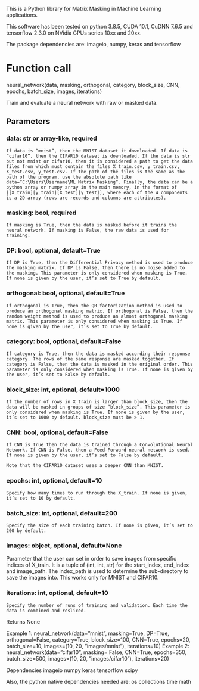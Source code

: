 This is a Python library for Matrix Masking in Machine Learning applications.

This software has been tested on python 3.8.5, CUDA 10.1, CuDNN 7.6.5 and tensorflow 2.3.0 on NVidia GPUs series 10xx and 20xx.

The package dependencies are: imageio, numpy, keras and tensorflow


# Function call

neural_network(data, masking, orthogonal, category, block_size, CNN, epochs, batch_size, images, iterations)

Train and evaluate a neural network with raw or masked data.

## Parameters

### data: str or array-like, required

	If data is “mnist”, then the MNIST dataset it downloaded. If data is “cifar10”, then the CIFAR10 dataset is downloaded. If the data is str but not mnist or cifar10, then it is considered a path to get the data files from which must contain the files X_train.csv, y_train.csv, X_test.csv, y_test.csv. If the path of the files is the same as the path of the program, use the absolute path like data=”C:\Users\Username\ML Matrix Masking”. Finally, the data can be a python array or numpy array in the main memory, in the format of [[X_train][y_train][X_test][y_test]], where each of the 4 components is a 2D array (rows are records and columns are attributes).


### masking: bool, required

	If masking is True, then the data is masked before it trains the neural network. If masking is False, the raw data is used for training.


### DP: bool, optional, default=True

	If DP is True, then the Differential Privacy method is used to produce the masking matrix. If DP is False, then there is no noise added to the masking. This parameter is only considered when masking is True. If none is given by the user, it’s set to True by default.


### orthogonal: bool, optional, default=True

	If orthogonal is True, then the QR factorization method is used to produce an orthogonal masking matrix. If orthogonal is False, then the random weight method is used to produce an almost orthogonal masking matrix. This parameter is only considered when masking is True. If none is given by the user, it’s set to True by default.

### category: bool, optional, default=False

	If category is True, then the data is masked according their response category. The rows of the same response are masked together. If category is False, then the data is masked in the original order. This parameter is only considered when masking is True. If none is given by the user, it’s set to False by default.


### block_size: int, optional, default=1000

	If the number of rows in X_train is larger than block_size, then the data will be masked in groups of size “block_size”. This parameter is only considered when masking is True. If none is given by the user, it’s set to 1000 by default. block_size must be > 1.


### CNN: bool, optional, default=False

	If CNN is True then the data is trained through a Convolutional Neural Network. If CNN is False, then a Feed-Forward neural network is used. If none is given by the user, it’s set to False by default.

	Note that the CIFAR10 dataset uses a deeper CNN than MNIST.


### epochs: int, optional, default=10

	Specify how many times to run through the X_train. If none is given, it’s set to 10 by default.


### batch_size: int, optional, default=200

	Specify the size of each training batch. If none is given, it’s set to 200 by default.


### images: object, optional, default=None

Parameter that the user can set in order to save images from specific indices of X_train. It is a tuple of (int, int, str) for the start_index, end_index and image_path. The index_path is used to determine the sub-directory to save the images into. This works only for MNIST and CIFAR10.


### iterations: int, optional, default=10

	Specify the number of runs of training and validation. Each time the data is combined and resliced.



Returns
None

Example 1: neural_network(data=”mnist”, masking=True, DP=True, orthogonal=False, category=True, block_size=100, CNN=True, epochs=20, batch_size=10, images=(10, 20, ”images/mnist”), iterations=10)
Example 2: neural_network(data=”cifar10”, masking= False, CNN=True, epochs=350, batch_size=500, images=(10, 20, ”images/cifar10”), iterations=20)


Dependencies
imageio
numpy
keras
tensorflow
scipy

Also, the python native dependencies needed are:
os
collections
time
math
